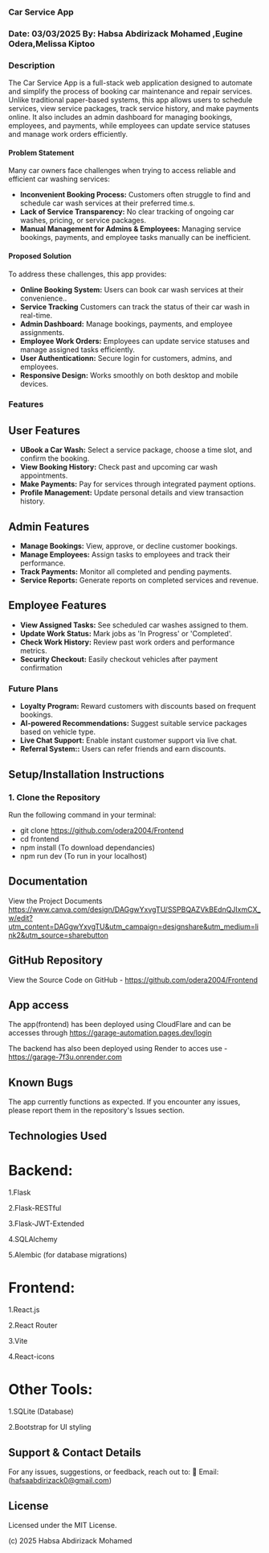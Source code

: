 ### Car Service App

### Date: 03/03/2025 By: Habsa Abdirizack Mohamed ,Eugine Odera,Melissa Kiptoo

### Description

The Car Service App is a full-stack web application designed to automate and simplify the process of booking car maintenance and repair services. Unlike traditional paper-based systems, this app allows users to schedule services, view service packages, track service history, and make payments online. It also includes an admin dashboard for managing bookings, employees, and payments, while employees can update service statuses and manage work orders efficiently.

#### Problem Statement
Many car owners face challenges when trying to access reliable and efficient car washing services:
* **Inconvenient Booking Process:** Customers often struggle to find and schedule car wash services at their preferred time.s.
* **Lack of Service Transparency:** No clear tracking of ongoing car washes, pricing, or service packages.
* **Manual Management for Admins & Employees:** Managing service bookings, payments, and employee tasks manually can be inefficient.

#### Proposed Solution

To address these challenges, this app provides:
* **Online Booking System:** Users can book car wash services at their convenience..
* **Service Tracking** Customers can track the status of their car wash in real-time.
* **Admin Dashboard:** Manage bookings, payments, and employee assignments.
* **Employee Work Orders:** Employees can update service statuses and manage assigned tasks efficiently.
* **User Authenticationn:** Secure login for customers, admins, and employees.
* **Responsive Design:** Works smoothly on both desktop and mobile devices.

### Features

## User Features

* **UBook a Car Wash:** Select a service package, choose a time slot, and confirm the booking.
* **View Booking History:** Check past and upcoming car wash appointments.
* **Make Payments:** Pay for services through integrated payment options.
* **Profile Management:** Update personal details and view transaction history.

## Admin Features
* **Manage Bookings:** View, approve, or decline customer bookings.
* **Manage Employees:** Assign tasks to employees and track their performance.
* **Track Payments:** Monitor all completed and pending payments.
* **Service Reports:** Generate reports on completed services and revenue.


## Employee Features
* **View Assigned Tasks:**  See scheduled car washes assigned to them.
* **Update Work Status:** Mark jobs as 'In Progress' or 'Completed'.
* **Check Work History:** Review past work orders and performance metrics.
* **Security Checkout:** Easily checkout vehicles after payment confirmation

### Future Plans
* **Loyalty Program:**  Reward customers with discounts based on frequent bookings.
* **AI-powered Recommendations:** Suggest suitable service packages based on vehicle type.
* **Live Chat Support:**  Enable instant customer support via live chat.
* **Referral System::** Users can refer friends and earn discounts.

## Setup/Installation Instructions

### 1. Clone the Repository  
Run the following command in your terminal:  
 - git clone https://github.com/odera2004/Frontend
 - cd frontend
 - npm install (To download dependancies)
 - npm run dev (To run in your localhost)

## Documentation

View the Project Documents  https://www.canva.com/design/DAGgwYxvgTU/SSPBQAZVkBEdnQJIxmCX_w/edit?utm_content=DAGgwYxvgTU&utm_campaign=designshare&utm_medium=link2&utm_source=sharebutton

## GitHub Repository

View the Source Code on GitHub - https://github.com/odera2004/Frontend

## App access

The app(frontend)  has been deployed using CloudFlare and can be accesses through https://garage-automation.pages.dev/login

The backend has also been deployed using Render to acces use - https://garage-7f3u.onrender.com

## Known Bugs

The app currently functions as expected. If you encounter any issues, please report them in the repository's Issues section.

## Technologies Used

# Backend:

1.Flask

2.Flask-RESTful

3.Flask-JWT-Extended

4.SQLAlchemy

5.Alembic (for database migrations)

# Frontend:

1.React.js

2.React Router

3.Vite

4.React-icons

# Other Tools:

1.SQLite (Database)

2.Bootstrap for UI styling

## Support & Contact Details

For any issues, suggestions, or feedback, reach out to:
📧 Email: (hafsaabdirizack0@gmail.com)

## License

Licensed under the MIT License.

(c) 2025 Habsa Abdirizack Mohamed


